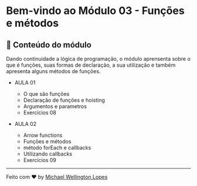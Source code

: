 # Bem-vindo ao Módulo 03 - Funções e métodos

## 🚀 Conteúdo do módulo

Dando continuidade a lógica de programação, o módulo aprensenta sobre o que é funções, suas formas de declaração, a sua utilização e também apresenta alguns métodos de funções.

* AULA 01
  * O que são funções
  * Declaração de funções e hoisting
  * Argumentos e parametros
  * Exercícios 08

* AULA 02  
  * Arrow functions
  * Funções e métodos
  * método forEach e callbacks
  * Utilizando callbacks
  * Exercícios 09

---

Feito com ♥ by [Michael Wellington Lopes](https://www.github.com/michaelwell23)
